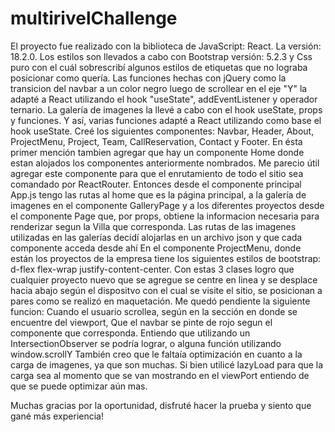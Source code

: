 # multirivelChallenge
El proyecto fue realizado con la biblioteca de JavaScript: React. La versión: 18.2.0.
Los estilos son llevados a cabo con Bootstrap versión: 5.2.3 y Css puro con el cuál sobrescribí algunos estilos de etiquetas que no lograba posicionar como quería.
Las funciones hechas con jQuery como la transicion del navbar a un color negro luego de scrollear en el eje "Y" la adapté a React utilizando el hook "useState", addEventListener y operador ternario. La galería de imagenes la llevé a cabo con el hook useState, props y funciones. Y así, varias funciones adapté a React utilizando como base el hook useState.
Creé los siguientes componentes: Navbar, Header, About, ProjectMenu, Project, Team, CallReservation, Contact y Footer. En ésta primer mención tambien agregar que hay un componente Home donde estan alojados los componentes anteriormente nombrados. Me parecio útil agregar este componente para que el enrutamiento de todo el sitio sea comandado por ReactRouter. Entonces desde el componente principal App.js tengo las rutas al home que es la página principal, a la galería de imagenes en el componente GalleryPage y a los diferentes proyectos desde el componente Page que, por props, obtiene la informacion necesaria para renderizar segun la Villa que corresponda.
 Las rutas de las imagenes utilizadas en las galerías decidí alojarlas en un archivo json y que cada componente acceda desde ahí
 En el componente ProjectMenu, donde están los proyectos de la empresa tiene los siguientes estilos de bootstrap: d-flex flex-wrap justify-content-center.
Con estas 3 clases logro que cualquier proyecto nuevo que se agregue se centre en linea y se desplace hacia abajo según el dispositvo con el cual se visite el sitio, se posicionan a pares como se realizó en maquetación.
 Me quedó pendiente la siguiente funcion: Cuando el usuario scrollea, según en la sección en donde se encuentre del viewport, Que el navbar se pinte de rojo segun el componente que corresponda. Entiendo que utilizando un IntersectionObserver se podría lograr, o alguna función utilizando window.scrollY
 También creo que le faltaía optimización en cuanto a la carga de imagenes, ya que son muchas. Si bien utilicé lazyLoad para que la carga sea al momento que se van mostrando en el viewPort entiendo de que se puede optimizar aún mas.
 
 Muchas gracias por la oportunidad, disfruté hacer la prueba y siento que gané más experiencia!
